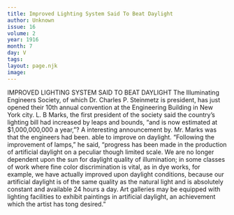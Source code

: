 ```yaml
---
title: Improved Lighting System Said To Beat Daylight
author: Unknown
issue: 16
volume: 2
year: 1916
month: 7
day: V
tags:
layout: page.njk
image:
---
```

IMPROVED LIGHTING SYSTEM SAID TO BEAT DAYLIGHT       The Illuminating Engineers Society, of which Dr. Charles P. Steinmetz is president, has just opened their 10th annual convention at the Engineering Building in New York city.       L. B Marks, the first president of the society said the country’s lighting bill had increased by leaps and bounds, “and is now estimated at $1,000,000,000 a year,”?       A interesting announcement by. Mr. Marks was that the engineers had been. able to improve on daylight.       “Following the improvement of lamps,” he said, “progress has been made in the production of artificial daylight on a peculiar though limited scale. We are no longer dependent upon the sun for daylight quality of illumination; in some classes of work where fine color discrimination is vital, as in dye works, for example, we have actually improved upon daylight conditions, because our artificial daylight is of the same quality as the natural light and is absolutely constant and available 24 hours a day. Art galleries may be equipped with lighting facilities to exhibit paintings in artificial daylight, an achievement which the artist has tong desired.”


